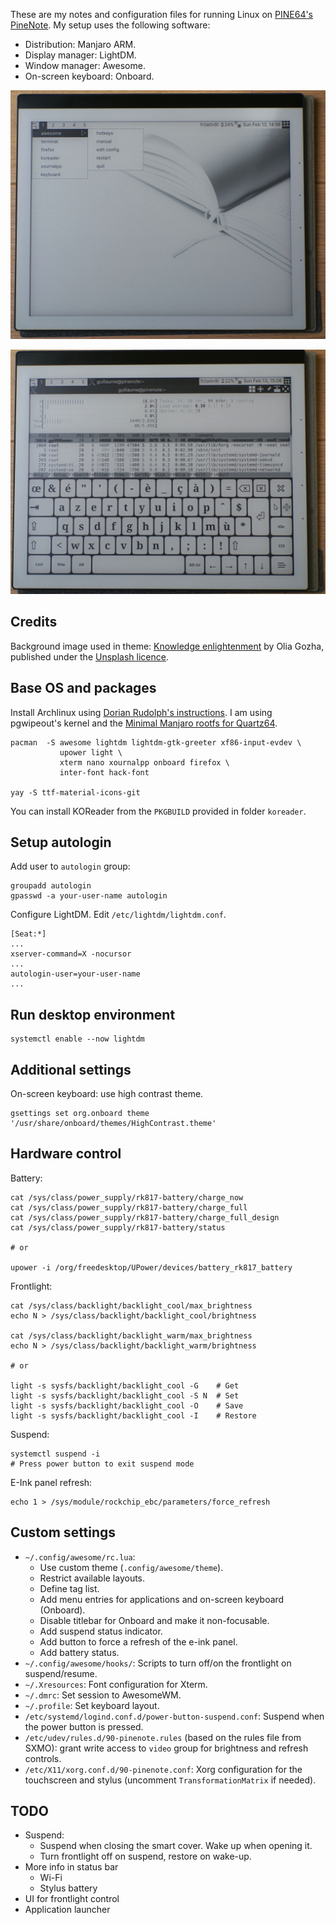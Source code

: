 
These are my notes and configuration files for running Linux on [PINE64's PineNote](https://www.pine64.org/pinenote/).
My setup uses the following software:

* Distribution: Manjaro ARM.
* Display manager: LightDM.
* Window manager: Awesome.
* On-screen keyboard: Onboard.

![Awesome menu](screenshots/awesomewm-pinenote-menu.jpg)

![Xterm and Onboard](screenshots/awesomewm-pinenote-xterm.jpg)

Credits
-------

Background image used in theme: [Knowledge enlightenment](https://unsplash.com/photos/J4kK8b9Fgj8)
by Olia Gozha, published under the [Unsplash licence](https://unsplash.com/license).

Base OS and packages
--------------------

Install Archlinux using [Dorian Rudolph's instructions](https://github.com/DorianRudolph/pinenotes).
I am using pgwipeout's kernel and the [Minimal Manjaro rootfs for Quartz64](https://github.com/manjaro-arm/quartz64-bsp-images/releases).

```
pacman  -S awesome lightdm lightdm-gtk-greeter xf86-input-evdev \
           upower light \
           xterm nano xournalpp onboard firefox \
           inter-font hack-font

yay -S ttf-material-icons-git
```

You can install KOReader from the `PKGBUILD` provided in folder `koreader`.

Setup autologin
-------------------------

Add user to `autologin` group:

```
groupadd autologin
gpasswd -a your-user-name autologin
```

Configure LightDM. Edit `/etc/lightdm/lightdm.conf`.

```
[Seat:*]
...
xserver-command=X -nocursor
...
autologin-user=your-user-name
...
```

Run desktop environment
-----------------------

```
systemctl enable --now lightdm
```

Additional settings
-------------------

On-screen keyboard: use high contrast theme.

```
gsettings set org.onboard theme '/usr/share/onboard/themes/HighContrast.theme'
```

Hardware control
----------------

Battery:

```
cat /sys/class/power_supply/rk817-battery/charge_now
cat /sys/class/power_supply/rk817-battery/charge_full
cat /sys/class/power_supply/rk817-battery/charge_full_design
cat /sys/class/power_supply/rk817-battery/status

# or

upower -i /org/freedesktop/UPower/devices/battery_rk817_battery
```

Frontlight:

```
cat /sys/class/backlight/backlight_cool/max_brightness
echo N > /sys/class/backlight/backlight_cool/brightness

cat /sys/class/backlight/backlight_warm/max_brightness
echo N > /sys/class/backlight/backlight_warm/brightness

# or

light -s sysfs/backlight/backlight_cool -G    # Get
light -s sysfs/backlight/backlight_cool -S N  # Set
light -s sysfs/backlight/backlight_cool -O    # Save
light -s sysfs/backlight/backlight_cool -I    # Restore
```

Suspend:

```
systemctl suspend -i
# Press power button to exit suspend mode
```

E-Ink panel refresh:

```
echo 1 > /sys/module/rockchip_ebc/parameters/force_refresh
```

Custom settings
---------------

* `~/.config/awesome/rc.lua`:
    * Use custom theme (`.config/awesome/theme`).
    * Restrict available layouts.
    * Define tag list.
    * Add menu entries for applications and on-screen keyboard (Onboard).
    * Disable titlebar for Onboard and make it non-focusable.
    * Add suspend status indicator.
    * Add button to force a refresh of the e-ink panel.
    * Add battery status.
* `~/.config/awesome/hooks/`: Scripts to turn off/on the frontlight on suspend/resume.
* `~/.Xresources`: Font configuration for Xterm.
* `~/.dmrc`: Set session to AwesomeWM.
* `~/.profile`: Set keyboard layout.
* `/etc/systemd/logind.conf.d/power-button-suspend.conf`: Suspend when the power button is pressed.
* `/etc/udev/rules.d/90-pinenote.rules` (based on the rules file from SXMO): grant write access to `video` group for brightness and refresh controls.
* `/etc/X11/xorg.conf.d/90-pinenote.conf`: Xorg configuration for the touchscreen and stylus (uncomment `TransformationMatrix` if needed).

TODO
----

* Suspend:
  * Suspend when closing the smart cover. Wake up when opening it.
  * Turn frontlight off on suspend, restore on wake-up.
* More info in status bar
  * Wi-Fi
  * Stylus battery
* UI for frontlight control
* Application launcher
